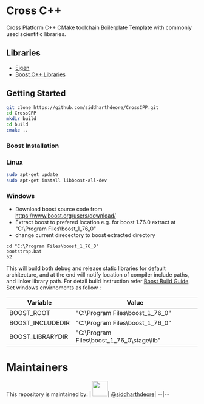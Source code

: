 # Cross C++
Cross Platform C++ CMake toolchain Boilerplate Template with commonly used scientific libraries.

## Libraries
- [Eigen](https://eigen.tuxfamily.org/index.php?title=Main_Page)
- [Boost C++ Libraries](https://www.boost.org/)
## Getting Started
```sh
git clone https://github.com/siddharthdeore/CrossCPP.git
cd CrossCPP
mkdir build
cd build
cmake ..
```
### 
### <b> Boost Installation </b>
### <b>Linux</b>
```sh
sudo apt-get update
sudo apt-get install libboost-all-dev
```
### <b>Windows</b>
 - Download boost source code from https://www.boost.org/users/download/
 - Extract boost to prefered location e.g. for boost 1.76.0 extract at "C:\Program Files\boost_1_76_0"
 - change current direcectory to boost extracted directory
```dos
cd "C:\Program Files\boost_1_76_0"
bootstrap.bat
b2
```
This will build both debug and release static libraries for default architecture, and at the end will notify location of compiler include paths, and linker library path. 
For detail build instruction refer [Boost Build Guide](https://www.boost.org/build/doc/html/bbv2/overview/invocation.html). Set windows envirnoments as follow :

| Variable | Value |
--|--
|BOOST_ROOT          | "C:\Program Files\boost_1_76_0"|
|BOOST_INCLUDEDIR    | "C:\Program Files\boost_1_76_0"|
|BOOST_LIBRARYDIR    | "C:\Program Files\boost_1_76_0\stage\lib"|


# Maintainers
This repository is maintained by:
| [<img src="https://github.com/siddharthdeore.png" width="40">](https://github.com/siddharthdeore)| [@siddharthdeore](https://github.com/siddharthdeore)|
--|--

